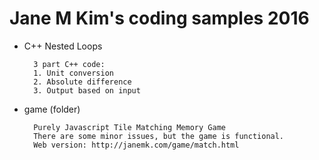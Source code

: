 # Jane M Kim's coding samples 2016
- C++ Nested Loops

        3 part C++ code: 
        1. Unit conversion
        2. Absolute difference
        3. Output based on input
- game (folder)

        Purely Javascript Tile Matching Memory Game
        There are some minor issues, but the game is functional.
        Web version: http://janemk.com/game/match.html
